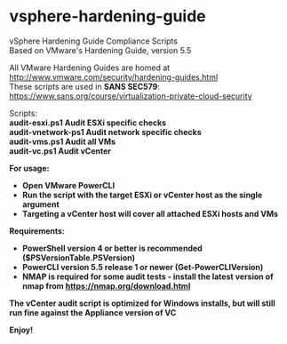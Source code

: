 # vsphere-hardening-guide
vSphere Hardening Guide Compliance Scripts</br>
Based on VMware's Hardening Guide, version 5.5</p>

All VMware Hardening Guides are homed at http://www.vmware.com/security/hardening-guides.html</br>
These scripts are used in <b>SANS SEC579</b>: https://www.sans.org/course/virtualization-private-cloud-security</p>
Scripts:</br>
<b>audit-esxi.ps1<b>      Audit ESXi specific checks</br>
<b>audit-vnetwork-ps1</b>  Audit network specific checks</br>
<b>audit-vms.ps1</b>       Audit all VMs</br>
<b>audit-vc.ps1</b>        Audit vCenter</p>

For usage:
- Open VMware PowerCLI
- Run the script with the target ESXi or vCenter host as the single argument
- Targeting a vCenter host will cover all attached ESXi hosts and VMs

Requirements:
- PowerShell version 4 or better is recommended ($PSVersionTable.PSVersion)
- PowerCLI version 5.5 release 1 or newer (Get-PowerCLIVersion)
- NMAP is required for some audit tests - install the latest version of nmap from https://nmap.org/download.html

The vCenter audit script is optimized for Windows installs, but will still run fine against the Appliance version of VC

Enjoy!
